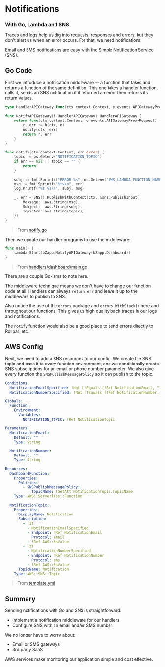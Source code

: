 # Notifications
### With Go, Lambda and SNS

Traces and logs help us dig into requests, responses and errors, but they don't alert us when an error occurs. For that, we need notifications.

Email and SMS notifications are easy with the Simple Notification Service (SNS).

## Go Code

First we introduce a notification middleware -- a function that takes and returns a function of the same definition. This one takes a handler function, calls it, sends an SNS notification if it returned an error then returns its return values.

```go
type HandlerAPIGateway func(ctx context.Context, e events.APIGatewayProxyRequest) (events.APIGatewayProxyResponse, error)

func NotifyAPIGateway(h HandlerAPIGateway) HandlerAPIGateway {
	return func(ctx context.Context, e events.APIGatewayProxyRequest) (events.APIGatewayProxyResponse, error) {
		r, err := h(ctx, e)
		notify(ctx, err)
		return r, err
	}
}

func notify(ctx context.Context, err error) {
	topic := os.Getenv("NOTIFICATION_TOPIC")
	if err == nil || topic == "" {
		return
	}

	subj := fmt.Sprintf("ERROR %s", os.Getenv("AWS_LAMBDA_FUNCTION_NAME"))
	msg := fmt.Sprintf("%+v\n", err)
	log.Printf("%s %s\n", subj, msg)

	_, err = SNS().PublishWithContext(ctx, &sns.PublishInput{
		Message:  aws.String(msg),
		Subject:  aws.String(subj),
		TopicArn: aws.String(topic),
	})
}
```
> From [notify.go](../notify.go)

Then we update our handler programs to use the middleware:

```go
func main() {
	lambda.Start(bZapp.NotifyAPIGateway(bZapp.Dashboard))
}
```
> From [handlers/dashboard/main.go](../handlers/dashboard/main.go)

There are a couple Go-isms to note here.

The middleware technique means we don't have to change our function code at all. Handlers can always `return err` and leave it up to the middleware to publish to SNS.

Also notice the use of the `errors` package and `errors.WithStack()` here and throughout our functions. This gives us high quality back traces in our logs and notifications.

The `notify` function would also be a good place to send errors directly to Rollbar, etc.

## AWS Config

Next, we need to add a SNS resources to our config. We create the SNS topic and pass it to every function environment, and we conditionally create SNS subscriptions for an email or phone number parameter. We also give every function the `SNSPublishMessagePolicy` so it can publish to the topic.

```yaml
Conditions:
  NotificationEmailSpecified: !Not [!Equals [!Ref NotificationEmail, ""]]
  NotificationNumberSpecified: !Not [!Equals [!Ref NotificationNumber, ""]]

Globals:
  Function:
    Environment:
      Variables:
        NOTIFICATION_TOPIC: !Ref NotificationTopic

Parameters:
  NotificationEmail:
    Default: ""
    Type: String

  NotificationNumber:
    Default: ""
    Type: String

Resources:
  DashboardFunction:
    Properties:
      Policies:
        - SNSPublishMessagePolicy:
            TopicName: !GetAtt NotificationTopic.TopicName
    Type: AWS::Serverless::Function

  NotificationTopic:
    Properties:
      DisplayName: Notification
      Subscription:
        - !If
          - NotificationEmailSpecified
          - Endpoint: !Ref NotificationEmail
            Protocol: email
          - !Ref AWS::NoValue
        - !If
          - NotificationNumberSpecified
          - Endpoint: !Ref NotificationNumber
            Protocol: sms
          - !Ref AWS::NoValue
      TopicName: Notification
    Type: AWS::SNS::Topic
```
> From [template.yml](../template.yml)

## Summary

Sending notifications with Go and SNS is straightforward:

- Implement a notification middleware for our handlers
- Configure SNS with an email and/or SMS number

We no longer have to worry about:

- Email or SMS gateways
- 3rd party SaaS

AWS services make monitoring our application simple and cost effective.
